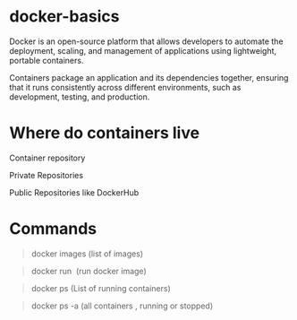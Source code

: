 # docker-basics
Docker is an open-source platform that allows developers to automate the deployment, scaling, and management of applications using lightweight, portable containers. 

Containers package an application and its dependencies together, ensuring that it runs consistently across different environments, such as development, testing, and production.

# Where do containers live

Container repository

Private Repositories

Public Repositories like DockerHub







# Commands
 > docker images (list of images)

 > docker run <image name> (run docker image)

 > docker ps (List of running containers)

 > docker ps -a (all containers , running or stopped)
